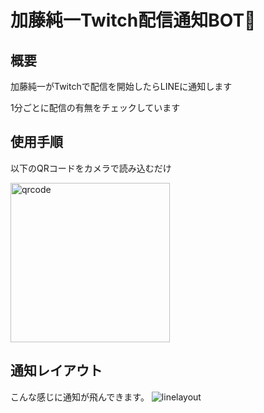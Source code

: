 # 加藤純一Twitch配信通知BOT💩

## 概要
加藤純一がTwitchで配信を開始したらLINEに通知します

1分ごとに配信の有無をチェックしています

## 使用手順
以下のQRコードをカメラで読み込むだけ

<img width="255" alt="qrcode" src="https://user-images.githubusercontent.com/45580421/93833199-eb488c80-fcb2-11ea-95cb-00e4be43055e.png">

## 通知レイアウト
こんな感じに通知が飛んできます。
![linelayout](https://user-images.githubusercontent.com/45580421/93833460-9f4a1780-fcb3-11ea-8aaa-86a1e2042bfb.png)
